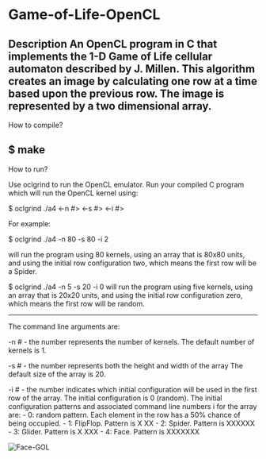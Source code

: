 # Game-of-Life-OpenCL

Description
An OpenCL program in C that implements the 1-D Game of Life cellular automaton described by J. Millen.
This algorithm creates an image by calculating one row at a time based upon the previous row.
The image is represented by a two dimensional array.
 ------------------------------------------------------------------------------------------------------------
How to compile?

$ make
 ------------------------------------------------------------------------------------------------------------
How to run?

Use oclgrind to run the OpenCL emulator. Run your compiled C program which will run the OpenCL kernel using:

$ oclgrind ./a4 <-n #> <-s #> <-i #>

For example:

$ oclgrind ./a4 -n 80 -s 80 -i 2

  will run the program using 80 kernels, using an array that
  is 80x80 units, and using the initial row configuration two, which means the first row will be a
  Spider.
  
$ oclgrind ./a4 -n 5 -s 20 -i 0 
  will run the program using five kernels, using an array that
  is 20x20 units, and using the initial row configuration zero, which means the first row will be
  random.
  
 ------------------------------------------------------------------------------------------------------------
The command line arguments are:

  -n # - the number represents the number of kernels. 
    The default number of kernels is 1.
    
  -s # - the number represents both the height and width of the array
    The default size of the array is 20.
    
  -i # - the number indicates which initial configuration will be used in the first row of the array.
     The initial configuration is 0 (random).
      The initial configuration patterns and associated command line numbers i for the array are:
      - 0: random pattern. Each element in the row has a 50% chance of being occupied.
      - 1: FlipFlop. Pattern is X XX
      - 2: Spider. Pattern is XXXXXX
      - 3: Glider. Pattern is X XXX
      - 4: Face. Pattern is XXXXXXX
      
      
 ![Face-GOL](https://user-images.githubusercontent.com/95400232/153684036-19d6a532-7880-48e7-95f7-df364a4ca05e.png)

